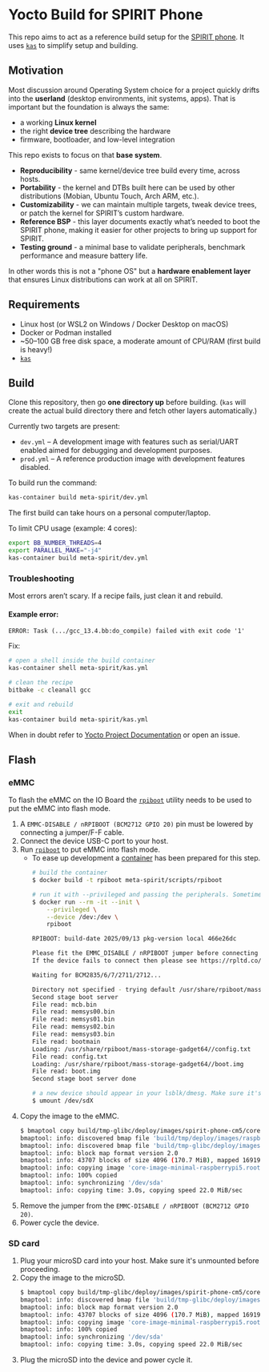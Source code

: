 # Yocto Build for SPIRIT Phone

This repo aims to act as a reference build setup for the
[SPIRIT phone](https://github.com/V3lectronics/SPIRIT).
It uses [`kas`](https://github.com/siemens/kas) to simplify setup and building.

## Motivation

Most discussion around Operating System choice for a project quickly drifts into
the **userland** (desktop environments, init systems, apps).
That is important but the foundation is always the same:
- a working **Linux kernel**
- the right **device tree** describing the hardware
- firmware, bootloader, and low-level integration

This repo exists to focus on that **base system**.

- **Reproducibility** - same kernel/device tree build every time, across hosts.
- **Portability** - the kernel and DTBs built here can be used by other distributions
  (Mobian, Ubuntu Touch, Arch ARM, etc.).
- **Customizability** - we can maintain multiple targets,
  tweak device trees, or patch the kernel for SPIRIT’s custom hardware.
- **Reference BSP** - this layer documents exactly what’s needed to boot
  the SPIRIT phone, making it easier for other projects to bring up support for SPIRIT.
- **Testing ground** - a minimal base to validate peripherals,
  benchmark performance and measure battery life.

In other words this is not a "phone OS" but a **hardware enablement layer**
that ensures Linux distributions can work at all on SPIRIT.

## Requirements
- Linux host (or WSL2 on Windows / Docker Desktop on macOS)
- Docker or Podman installed
- ~50–100 GB free disk space, a moderate amount of CPU/RAM (first build is heavy!)
- [`kas`](https://kas.readthedocs.io/en/latest/userguide/getting-started.html)

## Build

Clone this repository, then go **one directory up** before building.
(`kas` will create the actual build directory there and fetch other layers automatically.)


Currently two targets are present:
- `dev.yml` – A development image with features such as serial/UART enabled aimed for debugging and development purposes.
- `prod.yml` – A reference production image with development features disabled.

To build run the command:

```sh
kas-container build meta-spirit/dev.yml
```

The first build can take hours on a personal computer/laptop.

To limit CPU usage (example: 4 cores):

```sh
export BB_NUMBER_THREADS=4
export PARALLEL_MAKE="-j4"
kas-container build meta-spirit/dev.yml
```

### Troubleshooting

Most errors aren’t scary. If a recipe fails, just clean it and rebuild.

#### Example error:

```log
ERROR: Task (.../gcc_13.4.bb:do_compile) failed with exit code '1'
```

Fix:

```sh
# open a shell inside the build container
kas-container shell meta-spirit/kas.yml

# clean the recipe
bitbake -c cleanall gcc

# exit and rebuild
exit
kas-container build meta-spirit/kas.yml
```

When in doubt refer to
[Yocto Project Documentation](https://docs.yoctoproject.org/5.0.12/singleindex.html)
or open an issue.

## Flash

### eMMC

To flash the eMMC on the IO Board the
[`rpiboot`](https://github.com/raspberrypi/usbboot?tab=readme-ov-file#troubleshooting)
utility needs to be used to put the eMMC into flash mode.

1. A `EMMC-DISABLE / nRPIBOOT (BCM2712 GPIO 20)` pin must be lowered by connecting a jumper/F-F cable.
1. Connect the device USB-C port to your host.
1. Run [`rpiboot`](https://github.com/raspberrypi/usbboot) to put eMMC into flash mode.
    - To ease up development a [container](./scripts/rpiboot/Dockerfile) has been prepared for this step.
        ```sh
        # build the container
        $ docker build -t rpiboot meta-spirit/scripts/rpiboot

        # run it with --privileged and passing the peripherals. Sometimes needs to be ran twice. Below is an example correct output
        $ docker run --rm -it --init \
            --privileged \
            --device /dev:/dev \
            rpiboot

        RPIBOOT: build-date 2025/09/13 pkg-version local 466e26dc

        Please fit the EMMC_DISABLE / nRPIBOOT jumper before connecting the power and USB cables to the target device.
        If the device fails to connect then please see https://rpltd.co/rpiboot for debugging tips.

        Waiting for BCM2835/6/7/2711/2712...

        Directory not specified - trying default /usr/share/rpiboot/mass-storage-gadget64/
        Second stage boot server
        File read: mcb.bin
        File read: memsys00.bin
        File read: memsys01.bin
        File read: memsys02.bin
        File read: memsys03.bin
        File read: bootmain
        Loading: /usr/share/rpiboot/mass-storage-gadget64//config.txt
        File read: config.txt
        Loading: /usr/share/rpiboot/mass-storage-gadget64//boot.img
        File read: boot.img
        Second stage boot server done

        # a new device should appear in your lsblk/dmesg. Make sure it's unmounted before proceeding
        $ umount /dev/sdX
        ```
1. Copy the image to the eMMC.
    ```sh
    $ bmaptool copy build/tmp-glibc/deploy/images/spirit-phone-cm5/core-image-minimal-spirit-phone-cm5.rootfs.wic.bz2 /dev/sdX
    bmaptool: info: discovered bmap file 'build/tmp/deploy/images/raspberrypi5/core-image-minimal-raspberrypi5.rootfs.wic.bmap'
    bmaptool: info: discovered bmap file 'build/tmp-glibc/deploy/images/raspberrypi5/core-image-minimal-raspberrypi5.rootfs.wic.bmap'
    bmaptool: info: block map format version 2.0
    bmaptool: info: 43707 blocks of size 4096 (170.7 MiB), mapped 16919 blocks (66.1 MiB or 38.7%)
    bmaptool: info: copying image 'core-image-minimal-raspberrypi5.rootfs.wic.bz2' to block device '/dev/sda' using bmap file 'core-image-minimal-raspberrypi5.rootfs.wic.bmap'
    bmaptool: info: 100% copied
    bmaptool: info: synchronizing '/dev/sda'
    bmaptool: info: copying time: 3.0s, copying speed 22.0 MiB/sec
    ```
1. Remove the jumper from the `EMMC-DISABLE / nRPIBOOT (BCM2712 GPIO 20)`.
1. Power cycle the device.

### SD card

1. Plug your microSD card into your host. Make sure it's unmounted before proceeding.
1. Copy the image to the microSD.
    ```sh
    $ bmaptool copy build/tmp-glibc/deploy/images/spirit-phone-cm5/core-image-minimal-spirit-phone-cm5.rootfs.wic.bz2 /dev/sdX
    bmaptool: info: discovered bmap file 'build/tmp-glibc/deploy/images/raspberrypi5/core-image-minimal-raspberrypi5.rootfs.wic.bmap'
    bmaptool: info: block map format version 2.0
    bmaptool: info: 43707 blocks of size 4096 (170.7 MiB), mapped 16919 blocks (66.1 MiB or 38.7%)
    bmaptool: info: copying image 'core-image-minimal-raspberrypi5.rootfs.wic.bz2' to block device '/dev/sda' using bmap file 'core-image-minimal-raspberrypi5.rootfs.wic.bmap'
    bmaptool: info: 100% copied
    bmaptool: info: synchronizing '/dev/sda'
    bmaptool: info: copying time: 3.0s, copying speed 22.0 MiB/sec
    ```
1. Plug the microSD into the device and power cycle it.
